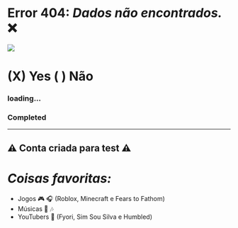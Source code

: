 # Error 404: *Dados não encontrados.* :x:

![](https://media1.tenor.com/m/Gqy4WGxrMv0AAAAC/try-again.gif)

# (X) Yes ( ) Não
### loading...

### Completed
---
:warning: Conta criada para test :warning:
---
# *Coisas favoritas:*
- Jogos :video_game: :headphones:
(Roblox, Minecraft e Fears to Fathom)
- Músicas :musical_note: :notes:
- YouTubers :movie_camera:
(Fyori, Sim Sou Silva e Humbled)

